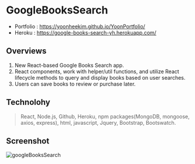 # GoogleBooksSearch
* Portfolio : https://yoonheekim.github.io/YoonPortfolio/
* Heroku : https://google-books-search-yh.herokuapp.com/

## Overviews
1. New React-based Google Books Search app. 
2. React components, work with helper/util functions, and utilize React lifecycle methods to query and display books based on user searches. 
3. Users can save books to review or purchase later.

## Technolohy
> React, Node.js, Github, Heroku, npm packages(MongoDB, mongoose, axios, express), html, javascript, Jquery, Bootstrap, Bootswatch.

## Screenshot
![googleBooksSearch](https://user-images.githubusercontent.com/44251380/55913098-cee58c80-5bb1-11e9-985e-a2fe0380d833.jpg)